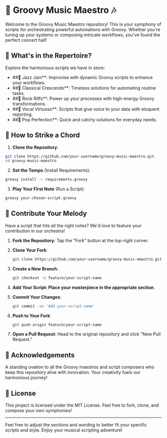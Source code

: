 # 🎵 Groovy Music Maestro 🎶

Welcome to the Groovy Music Maestro repository! This is your symphony of scripts for orchestrating powerful automations with Groovy. Whether you're tuning up your systems or composing intricate workflows, you've found the perfect concert hall!

## 🎼 What's in the Repertoire?

Explore the harmonious scripts we have in store:

- ##🎷 Jazz Jam**: Improvise with dynamic Groovy scripts to enhance your workflows.
- ##🎻 Classical Crescendo**: Timeless solutions for automating routine tasks.
- ##🎸 Rock Riffs**: Power up your processes with high-energy Groovy transformations.
- ##🎤 Vocal Virtuoso**: Scripts that give voice to your data with eloquent reporting.
- ##🎹 Pop Perfection**: Quick and catchy solutions for everyday needs.

## 🚀 How to Strike a Chord

1. **Clone the Repository**:

```bash
git clone https://github.com/your-username/groovy-music-maestro.git
cd groovy-music-maestro
```

2. **Set the Tempo** (Install Requirements):

```bash
groovy install -r requirements.groovy
```

3. **Play Your First Note** (Run a Script):

```bash
groovy your-chosen-script.groovy
```

## 🎷 Contribute Your Melody

Have a script that hits all the right notes? We'd love to feature your contribution in our orchestra!

1. **Fork the Repository**: Tap the "Fork" button at the top-right corner.
2. **Clone Your Fork**:

   ```bash
   git clone https://github.com/your-username/groovy-music-maestro.git
   ```

3. **Create a New Branch**:

   ```bash
   git checkout -b feature/your-script-name
   ```

4. **Add Your Script: Place your masterpiece in the appropriate section**.

5. **Commit Your Changes**:

   ```bash
   git commit -am 'Add your-script-name'
   ```

6. **Push to Your Fork**:

   ```bash
   git push origin feature/your-script-name
   ```

7. **Open a Pull Request**: Head to the original repository and click "New Pull Request."

## 🎩 Acknowledgements

A standing ovation to all the Groovy maestros and script composers who keep this repository alive with innovation. Your creativity fuels our harmonious journey!

## 📜 License

This project is licensed under the MIT License. Feel free to fork, clone, and compose your own symphonies!

---

Feel free to adjust the sections and wording to better fit your specific scripts and style. Enjoy your musical scripting adventure!
